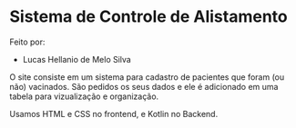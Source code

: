 # Sistema de Controle de Alistamento

Feito por:

* Lucas Hellanio de Melo Silva


O site consiste em um sistema para cadastro de pacientes que foram (ou não) vacinados. São pedidos os seus dados e ele é adicionado em uma tabela para vizualização e organização.

Usamos HTML e CSS no frontend, e Kotlin no Backend.
